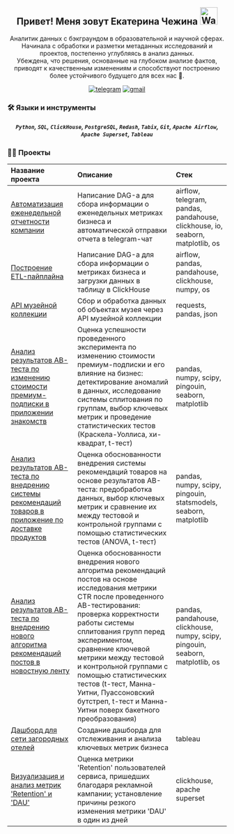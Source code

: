 <h2 align="center">
    Привет! Меня зовут Екатерина Чежина
    <img src="https://raw.githubusercontent.com/nixin72/nixin72/master/wave.gif" 
         alt="Waving hand animated gif"
         height="40"
         width="40" />
</h2>

<p align="center">
Аналитик данных с бэкграундом в образовательной и научной сферах.
<br>
Начинала с обработки и разметки метаданных исследований и проектов, постепенно углубляясь в анализ данных.
<br>
Убеждена, что решения, основанные на глубоком анализе фактов, приводят к качественным изменениям и способствуют построению более устойчивого будущего для всех нас 🙂.
</p>

<p align="center">
    <a href="https://t.me/Kateri_Che">
        <img src="https://camo.githubusercontent.com/8f41682a178e57a174d0c6042e9cdb842c6329b24c34b2bf4206c25e933073a9/68747470733a2f2f696d672e736869656c64732e696f2f62616467652f54656c656772616d2d3243413545303f7374796c653d666f722d7468652d6261646765266c6f676f3d74656c656772616d266c6f676f436f6c6f723d7768697465" alt="telegram" /></a>
    <a href="https://mail.google.com/mail/u/0/?fs=1&tf=cm&source=mailto&to=kateriche1510@gmail.com">
        <img src="https://camo.githubusercontent.com/316d8f7c978293bb876edbbf72de1cc0a0d18b70d4ba287d4597ee085eda0b61/68747470733a2f2f696d672e736869656c64732e696f2f62616467652f476d61696c2d7265643f6c6f676f3d676d61696c266c6f676f436f6c6f723d7768697465267374796c653d666f722d7468652d6261646765" alt="gmail" /></a>
</p>

### :hammer_and_wrench: Языки и инструменты

<h5 align="center"> 
    <code>Python</code>, 
    <code>SQL</code>, 
    <code>ClickHouse</code>, 
    <code>PostgreSQL</code>, 
    <code>Redash</code>,
    <code>Tabix</code>,
    <code>Git</code>, 
    <code>Apache Airflow</code>, 
    <code>Apache Superset</code>, 
    <code>Tableau</code>
</h5>

### :woman_technologist: Проекты

| Название проекта     | Описание  | Стек
:------------------|:-------------|:------|
|[Автоматизация еженедельной отчетности компании](https://github.com/Kateri-Che/weekly-reports-telegram)|Написание DAG-а для сбора информации о еженедельных метриках бизнеса и автоматической отправки отчета в telegram-чат|airflow, telegram, pandas, pandahouse, clickhouse, io, seaborn, matplotlib, os|
|[Построение ETL-пайплайна](https://github.com/Kateri-Che/etl-project)|Написание DAG-а для сбора информации о метриках бизнеса и загрузки данных в таблицу в ClickHouse| airflow, pandas, pandahouse, clickhouse, numpy, os|
|[API музейной коллекции](https://github.com/Kateri-Che/museum-collection-requests)| Сбор и обработка данных об объектах музея через API музейной коллекции|requests, pandas, json|
|[Анализ результатов AB-теста по изменению стоимости премиум-подписки в приложении знакомств](https://github.com/Kateri-Che/ab-test-dating-app)|Оценка успешности проведенного эксперимента по изменению стоимости премиум-подписки и его влияние на бизнес: детектирование аномалий в данных, исследование системы сплитования по группам, выбор ключевых метрик и проведение статистических тестов (Краскела-Уоллиса, хи-квадрат, t-тест)|pandas, numpy, scipy, pingouin, seaborn, matplotlib|
|[Анализ результатов AB-теста по внедрению системы рекомендаций товаров в приложение по доставке продуктов](https://github.com/Kateri-Che/ab-test-delivery-app)|Оценка обоснованности внедрения системы рекомендаций товаров на основе результатов AB-теста: предобработка данных, выбор ключевых метрик и сравнение их между тестовой и контрольной группами с помощью статистических тестов (ANOVA, t-тест)|pandas, numpy, scipy, pingouin, statsmodels, seaborn, matplotlib|
|[Анализ результатов AB-теста по внедрению нового алгоритма рекомендаций постов в новостную ленту](https://github.com/Kateri-Che/ab-test-ctr)|Оценка обоснованности внедрения нового алгоритма рекомендаций постов на основе исследования метрики CTR после проведенного AB-тестирования: проверка корректности работы системы сплитования групп перед экспериментом, сравнение ключевой метрики между тестовой и контрольной группами с помощью статистических тестов (t-тест, Манна-Уитни, Пуассоновский бутстреп, t-тест и  Манна-Уитни поверх бакетного преобразования)|pandas, pandahouse, clickhouse, numpy, scipy, pingouin, seaborn, matplotlib, os|
|[Дашборд для сети загородных отелей](https://github.com/Kateri-Che/hospitality_dashboard)|Создание дашборда для отслеживания и анализа ключевых метрик бизнеса|tableau|
|[Визуализация и анализ метрик 'Retention' и 'DAU'](https://github.com/Kateri-Che/data_tracking/tree/main)|Оценка метрики 'Retention' пользователей сервиса, пришедших благодаря рекламной кампании; установление причины резкого изменения метрики 'DAU' в один из дней|clickhouse, apache superset|
